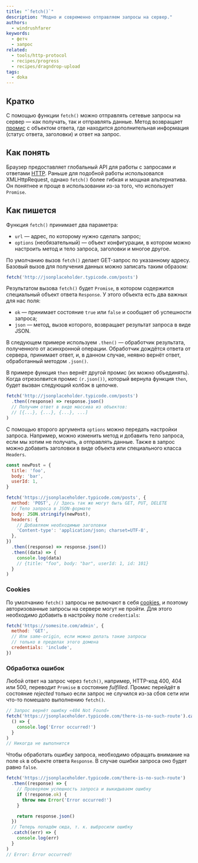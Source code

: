 ```yaml
---
title: "`fetch()`"
description: "Модно и современно отправляем запросы на сервер."
authors:
  - windrushfarer
keywords:
  - фетч
  - запрос
related:
  - tools/http-protocol
  - recipes/progress
  - recipes/dragndrop-upload
tags:
  - doka
---
```


## Кратко

С помощью функции `fetch()` можно отправлять сетевые запросы на сервер — как получать, так и отправлять данные. Метод возвращает [промис](/js/promise/) с объектом ответа, где находится дополнительная информация (статус ответа, заголовки) и ответ на запрос.

## Как понять

Браузер предоставляет глобальный API для работы с запросами и ответами [HTTP](/tools/http-protocol/). Раньше для подобной работы использовался XMLHttpRequest, однако `fetch()` более гибкая и мощная альтернатива. Он понятнее и проще в использовании из-за того, что использует `Promise`.

## Как пишется

Функция `fetch()` принимает два параметра:

- `url` — адрес, по которому нужно сделать запрос;
- `options` (необязательный) — объект конфигурации, в котором можно настроить метод и тело запроса, заголовки и многое другое.

По умолчанию вызов `fetch()` делает GET-запрос по указанному адресу. Базовый вызов для получения данных можно записать таким образом:

```js
fetch('http://jsonplaceholder.typicode.com/posts')
```

Результатом вызова `fetch()` будет `Promise`, в котором содержится специальный объект ответа `Response`. У этого объекта есть два важных для нас поля:

- `ok` — принимает состояние `true` или `false` и сообщает об успешности запроса;
- `json` — метод, вызов которого, возвращает результат запроса в виде JSON.

В следующем примере используем `.then()` — обработчик результата, полученного от асинхронной операции. Обработчик дождётся ответа от сервера, принимает ответ, и, в данном случае, неявно вернёт ответ, обработанный методом `.json()`.

В примере функция `then` вернёт другой промис (их можно объединять). Когда отрезолвится промис `(r.json())`, который вернула функция `then`, будет вызван следующий колбэк в цепочке.

```js
fetch('http://jsonplaceholder.typicode.com/posts')
  .then((response) => response.json()
  // Получим ответ в виде массива из объектов:
  // [{...}, {...}, {...}, ...]
)
```

С помощью второго аргумента `options` можно передать настройки запроса. Например, можно изменить метод и добавить тело запроса, если мы хотим не получать, а отправлять данные. Также в запрос можно добавить заголовки в виде объекта или специального класса `Headers`.

```js
const newPost = {
  title: 'foo',
  body: 'bar',
  userId: 1,
}

fetch('https://jsonplaceholder.typicode.com/posts', {
  method: 'POST', // Здесь так же могут быть GET, PUT, DELETE
  // Тело запроса в JSON-формате
  body: JSON.stringify(newPost),
  headers: {
    // Добавляем необходимые заголовки
    'Content-type': 'application/json; charset=UTF-8',
  },
})
  .then((response) => response.json())
  .then((data) => {
    console.log(data)
    // {title: "foo", body: "bar", userId: 1, id: 101}
  }
)
```

### Cookies

По умолчанию `fetch()` запросы не включают в себя [cookies](/js/cookie/), и поэтому авторизованные запросы на сервере могут не пройти. Для этого необходимо добавить в настройку поле `credentials`:

```js
fetch('https://somesite.com/admin', {
  method: 'GET',
  // Или same-origin, если можно делать такие запросы
  // только в пределах этого домена
  credentials: 'include',
})
```

### Обработка ошибок

Любой ответ на запрос через `fetch()`, например, HTTP-код 400, 404 или 500, переводит `Promise` в состояние _fulfilled_. Промис перейдёт в состояние _rejected_ только если запрос не случился из-за сбоя сети или что-то помешало выполнению `fetch()`.

```js
// Запрос вернёт ошибку «404 Not Found»
fetch('https://jsonplaceholder.typicode.com/there-is-no-such-route').catch(
  () => {
    console.log('Error occurred!')
  }
)
// Никогда не выполнится
```

Чтобы обработать ошибку запроса, необходимо обращать внимание на поле `ok` в объекте ответа `Response`. В случае ошибки запроса оно будет равно `false`.

```js
fetch('https://jsonplaceholder.typicode.com/there-is-no-such-route')
  .then((response) => {
    // Проверяем успешность запроса и выкидываем ошибку
    if (!response.ok) {
      throw new Error('Error occurred!')
    }

    return response.json()
  })
  // Теперь попадём сюда, т. к. выбросили ошибку
  .catch((err) => {
    console.log(err)
  }
)
// Error: Error occurred!
```
